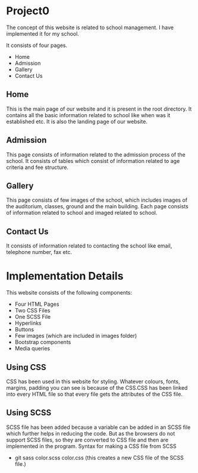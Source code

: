 # Project0
The concept of this website is related to school management. I have implemented it for my school. 

It consists of four pages. 
- Home
- Admission
- Gallery
- Contact Us 

## Home
This is the main page of our website and it is present in the root directory. It contains all the basic information related to school like when was it established etc. It is also the landing page of our website.

## Admission
This page consists of information related to the admission process of the school. It consists of tables which consist of information related to age criteria and fee structure.

## Gallery
This page consists of few images of the school, which includes images of the auditorium, classes, ground and the main building.
Each page consists of information related to school and imaged related to school.

## Contact Us
It consists of information related to contacting the school like email, telephone number, fax etc.

# Implementation Details

This website consists of the following components:
- Four HTML Pages
- Two CSS Files
- One SCSS File
- Hyperlinks
- Buttons
- Few images (which are included in images folder)
- Bootstrap components
- Media queries

## Using CSS
CSS has been used in this website for styling. Whatever colours, fonts, margins, padding you can see is because of the CSS.CSS has been linked into every HTML file so that every file gets the attributes of the CSS file.

## Using SCSS
SCSS file has been added because a variable can be added in an SCSS file which further helps in reducing the code. But as the browsers do not support SCSS files, so they are converted to CSS file and then are implemented in the program.
Syntax for making a CSS file from SCSS
- git sass color.scss color.css (this creates a new CSS file of the SCSS file.)


